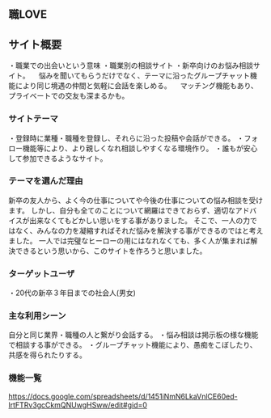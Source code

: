 ## 職LOVE

## サイト概要
・職業での出会いという意味
・職業別の相談サイト
・新卒向けのお悩み相談サイト。
　悩みを聞いてもらうだけでなく、テーマに沿ったグループチャット機能により同じ境遇の仲間と気軽に会話を楽しめる。
　マッチング機能もあり、プライベートでの交友も深まるかも。

### サイトテーマ
・登録時に業種・職種を登録し、それらに沿った投稿や会話ができる。
・フォロー機能等により、より親しくなれ相談しやすくなる環境作り。
・誰もが安心して参加できるようなサイト。


### テーマを選んだ理由
新卒の友人から、よく今の仕事についてや今後の仕事についての悩み相談を受けます。
しかし、自分も全てのことについて網羅はできておらず、適切なアドバイスが出来なくてもどかしい思いをする事がありました。
そこで、一人の力ではなく、みんなの力を凝縮すればそれだ悩みを解決する事ができるのではと考えました。
一人では完璧なヒーローの用にはなれなくても、多く人が集まれば解決できるという思いから、このサイトを作ろうと思いました。

### ターゲットユーザ
・20代の新卒３年目までの社会人(男女)


### 主な利用シーン
自分と同じ業界・職種の人と繋がり会話する。
・悩み相談は掲示板の様な機能で相談する事ができる。
・グループチャット機能により、愚痴をこぼしたり、共感を得られたりする。

### 機能一覧
https://docs.google.com/spreadsheets/d/1451iNmN6LkaVnlCE60ed-lrtFTRv3gcCkmQNUwgHSww/edit#gid=0
